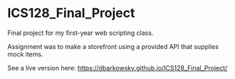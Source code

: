 # ICS128_Final_Project

Final project for my first-year web scripting class.

Assignment was to make a storefront using a provided API that supplies mock items. 

See a live version here: https://dbarkowsky.github.io/ICS128_Final_Project/
